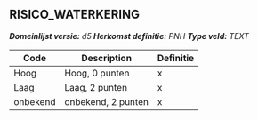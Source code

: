 ﻿## RISICO_WATERKERING

*__Domeinlijst versie:__ d5*
*__Herkomst definitie:__ PNH*
*__Type veld:__ TEXT*

|__Code__ |__Description__ |__Definitie__	|
|	---	|	---	|   ---	| 
| Hoog | Hoog, 0 punten | x |
| Laag | Laag, 2 punten | x |
| onbekend | onbekend, 2 punten | x |

